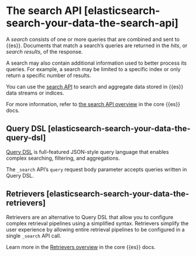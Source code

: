 # The search API [elasticsearch-search-your-data-the-search-api]

A *search* consists of one or more queries that are combined and sent to {{es}}. Documents that match a search’s queries are returned in the *hits*, or *search results*, of the response.

A search may also contain additional information used to better process its queries. For example, a search may be limited to a specific index or only return a specific number of results.

You can use the [search API](https://www.elastic.co/docs/api/doc/elasticsearch-serverless/group/endpoint-search) to search and aggregate data stored in {{es}} data streams or indices.

For more information, refer to [the search API overview](../../../solutions/search/querying-for-search-searching-with-the-search-api.md) in the core {{es}} docs.


## Query DSL [elasticsearch-search-your-data-the-query-dsl] 

[Query DSL](../../../explore-analyze/query-filter/languages/querydsl.md) is full-featured JSON-style query language that enables complex searching, filtering, and aggregations.

The `_search` API’s `query` request body parameter accepts queries written in Query DSL.


## Retrievers [elasticsearch-search-your-data-the-retrievers] 

Retrievers are an alternative to Query DSL that allow you to configure complex retrieval pipelines using a simplified syntax. Retrievers simplify the user experience by allowing entire retrieval pipelines to be configured in a single `_search` API call.

Learn more in the [Retrievers overview](../../../solutions/search/querying-for-search-searching-with-the-search-api.md) in the core {{es}} docs.

